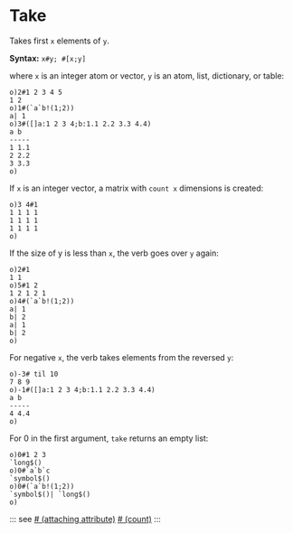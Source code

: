 # Take

Takes first `x` elements of `y`.

**Syntax:** ```x#y; #[x;y]```

where `x` is an integer atom or vector, `y` is an atom, list, dictionary, or table:

```o
o)2#1 2 3 4 5
1 2
o)1#(`a`b!(1;2))
a| 1
o)3#([]a:1 2 3 4;b:1.1 2.2 3.3 4.4)
a b
-----
1 1.1
2 2.2
3 3.3
o)
```

If `x` is an integer vector, a matrix with `count x` dimensions is created:

```o
o)3 4#1
1 1 1 1
1 1 1 1
1 1 1 1
o)
```

If the size of y is less than `x`, the verb goes over `y` again:

```o
o)2#1
1 1
o)5#1 2
1 2 1 2 1
o)4#(`a`b!(1;2))
a| 1
b| 2
a| 1
b| 2
o)
```

For negative `x`, the verb takes elements from the reversed `y`:

```o
o)-3# til 10
7 8 9
o)-1#([]a:1 2 3 4;b:1.1 2.2 3.3 4.4)
a b
-----
4 4.4
o)
```

For 0 in the first argument, `take` returns an empty list:

```o
o)0#1 2 3
`long$()
o)0#`a`b`c
`symbol$()
o)0#(`a`b!(1;2))
`symbol$()| `long$()
o)
```

::: see
[# (attaching attribute)](/reference/attr.md)
[# (count)](/verbs/math/count.md)
:::
